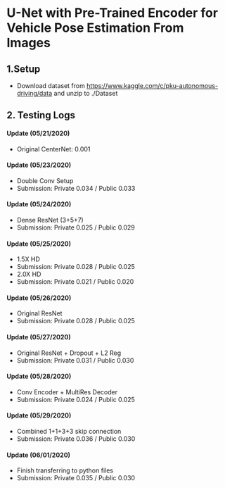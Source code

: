 # U-Net with Pre-Trained Encoder for Vehicle Pose Estimation From Images

## 1.Setup
* Download dataset from https://www.kaggle.com/c/pku-autonomous-driving/data and unzip to ./Dataset

## 2. Testing Logs
#### Update (05/21/2020)
* Original CenterNet: 0.001

#### Update (05/23/2020)
* Double Conv Setup
* Submission: Private 0.034 / Public 0.033

#### Update (05/24/2020)
* Dense ResNet (3+5+7)
* Submission: Private 0.025 / Public 0.029

#### Update (05/25/2020)
* 1.5X HD
* Submission: Private 0.028 / Public 0.025
* 2.0X HD
* Submission: Private 0.021 / Public 0.020

#### Update (05/26/2020)
* Original ResNet
* Submission: Private 0.028 / Public 0.025

#### Update (05/27/2020)
* Original ResNet + Dropout + L2 Reg
* Submission: Private 0.031 / Public 0.030

#### Update (05/28/2020)
* Conv Encoder + MultiRes Decoder
* Submission: Private 0.024 / Public 0.025

#### Update (05/29/2020)
* Combined 1+1+3+3 skip connection
* Submission: Private 0.036 / Public 0.030

#### Update (06/01/2020)
* Finish transferring to python files
* Submission: Private 0.035 / Public 0.030
